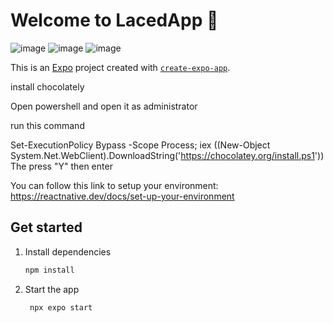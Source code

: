 # Welcome to LacedApp 👋

![image](https://github.com/user-attachments/assets/d2d95faf-8358-4c5d-8b07-931c997f961e)
![image](https://github.com/user-attachments/assets/7e8fcddd-ec8b-41b2-8f94-f3dd07796fc8)
![image](https://github.com/user-attachments/assets/60f25520-552a-4d0e-905c-d1809f8c97ba)

This is an [Expo](https://expo.dev) project created with [`create-expo-app`](https://www.npmjs.com/package/create-expo-app).

install chocolately

Open powershell and open it as administrator

run this command

Set-ExecutionPolicy Bypass -Scope Process; iex ((New-Object System.Net.WebClient).DownloadString('https://chocolatey.org/install.ps1'))
The press "Y" then enter

You can follow this link to setup your environment: https://reactnative.dev/docs/set-up-your-environment

## Get started

1. Install dependencies

   ```bash
   npm install
   ```

2. Start the app

   ```bash
    npx expo start
   ```


